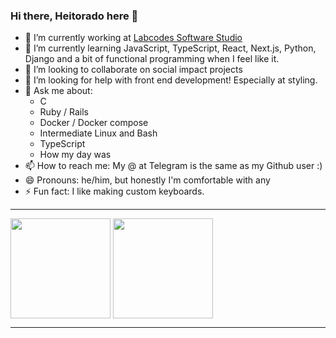### Hi there, Heitorado here 👋

- 🔭 I’m currently working at [Labcodes Software Studio](https://labcodes.com.br/)
- 🌱 I’m currently learning JavaScript, TypeScript, React, Next.js, Python, Django and a bit of functional programming when I feel like it.
- 👯 I’m looking to collaborate on social impact projects
- 🤔 I’m looking for help with front end development! Especially at styling.
- 💬 Ask me about:
  - C
  - Ruby / Rails
  - Docker / Docker compose
  - Intermediate Linux and Bash
  - TypeScript
  - How my day was
- 📫 How to reach me: My @ at Telegram is the same as my Github user :)
- 😄 Pronouns: he/him, but honestly I'm comfortable with any
- ⚡ Fun fact: I like making custom keyboards.

---

<span>
  <img align="center" height="160" src="https://github-readme-stats.vercel.app/api?username=heitorado&count_private=true&show_icons=true&theme=synthwave&hide=issues" />
</span>
<span>
  <img align="center" height="160" src="https://github-readme-stats.vercel.app/api/top-langs/?username=heitorado&layout=compact&langs_count=6&theme=synthwave&hide=c,c%2B%2B,verilog,systemverilog,html,python,javascript,css,kotlin" />
</span>

---
